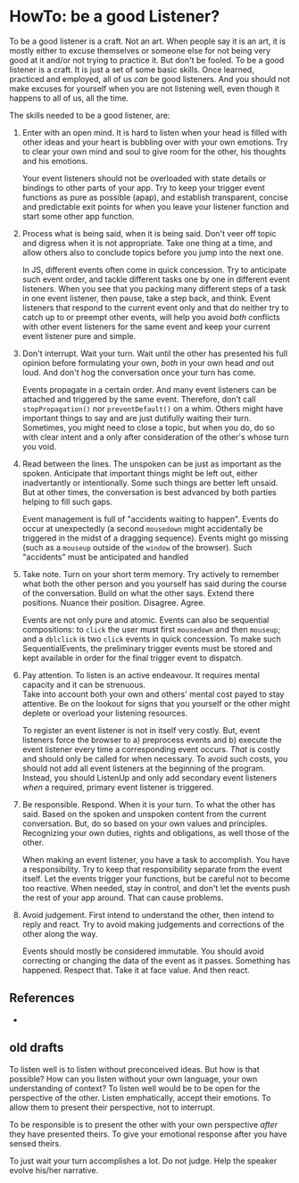 # HowTo: be a good Listener?

To be a good listener is a craft. Not an art. When people say it is an art, it is mostly either
to excuse themselves or someone else for not being very good at it and/or not trying to practice it. 
But don't be fooled. To be a good listener is a craft. It is just a set of some basic skills. 
Once learned, practiced and employed, all of us *can* be good listeners. And you should not make 
excuses for yourself when you are not listening well, even though it happens to all of us, all the time.

The skills needed to be a good listener, are:

1. Enter with an open mind. It is hard to listen when your head is filled with other ideas
   and your heart is bubbling over with your own emotions. Try to clear your own mind and soul
   to give room for the other, his thoughts and his emotions.
   
   Your event listeners should not be overloaded with state details or bindings to other parts of your app.
   Try to keep your trigger event functions as pure as possible (apap), and establish transparent, 
   concise and predictable exit points for when you leave your listener function and start some other 
   app function.
   
2. Process what is being said, when it is being said. Don't veer off topic and digress when it is not 
   appropriate. Take one thing at a time, and allow others also to conclude topics before you jump 
   into the next one.
   
   In JS, different events often come in quick concession. Try to anticipate such event order, and
   tackle different tasks one by one in different event listeners. When you see that you packing many 
   different steps of a task in one event listener, then pause, take a step back, and think. 
   Event listeners that respond to the current event only and that do neither try to catch up to or 
   preempt other events, will help you avoid *both* conflicts with other event listeners for the same event
   and keep your current event listener pure and simple.

3. Don't interrupt. Wait your turn. 
   Wait until the other has presented his full opinion before formulating your own, 
   *both* in your own head *and* out loud. And don't hog the conversation once your turn has come. 
   
   Events propagate in a certain order. And many event listeners can be attached and triggered by the 
   same event. Therefore, don't call `stopPropagation()` nor `preventDefault()` on a whim.
   Others might have important things to say and are just dutifully waiting their turn.
   Sometimes, you might need to close a topic, but when you do, do so with clear intent and a only after
   consideration of the other's whose turn you void.
 
4. Read between the lines. The unspoken can be just as important as the spoken. 
   Anticipate that important things might be left out, either inadvertantly or intentionally. 
   Some such things are better left unsaid. 
   But at other times, the conversation is best advanced by both parties helping to fill such gaps.
   
   Event management is full of "accidents waiting to happen". Events do occur at unexpectedly 
   (a second `mousedown` might accidentally be triggered in the midst of a dragging sequence).
   Events might go missing (such as a `mouseup` outside of the `window` of the browser).
   Such "accidents" must be anticipated and handled
   
5. Take note. Turn on your short term memory. Try actively to remember what both the other person and 
   you yourself has said during the course of the conversation. Build on what the other says.
   Extend there positions. Nuance their position. Disagree. Agree.
   
   Events are not only pure and atomic. Events can also be sequential compositions: to `click` the user 
   must first `mousedown` and then `mouseup`; and a `dblclick` is two `click` events in quick concession.
   To make such SequentialEvents, the preliminary trigger events must be stored and kept available
   in order for the final trigger event to dispatch.
   
6. Pay attention. To listen is an active endeavour. It requires mental capacity and it can be strenuous.  
   Take into account both your own and others' mental cost payed to stay attentive. Be on the lookout for
   signs that you yourself or the other might deplete or overload your listening resources.
   
   To register an event listener is not in itself very costly. But, event listeners force the browser to
   a) preprocess events and b) execute the event listener every time a corresponding event occurs. 
   *That* is costly and should only be called for when necessary. To avoid such costs, you should not
   add all event listeners at the beginning of
   the program. Instead, you should ListenUp and only add secondary event listeners *when* a required, 
   primary event listener is triggered.
   
7. Be responsible. Respond. When it is your turn. To what the other has said. Based on the spoken and 
   unspoken content from the current conversation. But, do so based on your own values and principles. 
   Recognizing your own duties, rights and obligations, as well those of the other.
 
   When making an event listener, you have a task to accomplish. You have a responsibility. Try to keep
   that responsibility separate from the event itself. Let the events trigger your functions, but
   be careful not to become too reactive. When needed, stay in control, and don't let the events push the 
   rest of your app around. That can cause problems.
 
8. Avoid judgement. First intend to understand the other, then intend to reply and react.
   Try to avoid making judgements and corrections of the other along the way.
   
   Events should mostly be considered immutable. You should avoid correcting or changing the data of the
   event as it passes. Something has happened. Respect that. Take it at face value. And then react.

## References

 * 

## old drafts

 To listen well is to listen without preconceived ideas. But how is that possible? How 
 can you listen without your own language, your own understanding of context? To listen well would 
 be to be open for the perspective of the other. Listen emphatically, accept their emotions. 
 To allow them to present their perspective, not to interrupt. 
 
 To be responsible is to present the other with your own perspective *after* they have presented theirs. 
 To give your emotional response after you have sensed theirs.
 
 To just wait your turn accomplishes a lot.
 Do not judge.
 Help the speaker evolve his/her narrative.

